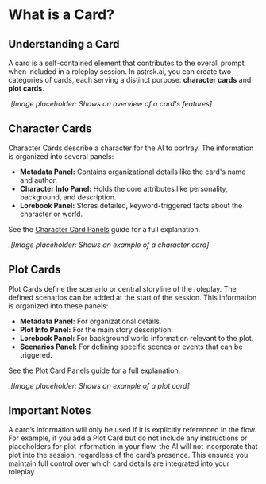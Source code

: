 # What is a Card?

## Understanding a Card

A card is a self-contained element that contributes to the overall prompt when included in a roleplay session. In astrsk.ai, you can create two categories of cards, each serving a distinct purpose: **character cards** and **plot cards**.

![Card Overview](./images/card-overview.png)
*[Image placeholder: Shows an overview of a card's features]*

## Character Cards

Character Cards describe a character for the AI to portray. The information is organized into several panels:
- **Metadata Panel:** Contains organizational details like the card's name and author.
- **Character Info Panel:** Holds the core attributes like personality, background, and description.
- **Lorebook Panel:** Stores detailed, keyword-triggered facts about the character or world.

See the [Character Card Panels](./character-card.md) guide for a full explanation.

![Character Card](./images/character-card.png)
*[Image placeholder: Shows an example of a character card]*

## Plot Cards

Plot Cards define the scenario or central storyline of the roleplay. The defined scenarios can be added at the start of the session. This information is organized into these panels:
- **Metadata Panel:** For organizational details.
- **Plot Info Panel:** For the main story description.
- **Lorebook Panel:** For background world information relevant to the plot.
- **Scenarios Panel:** For defining specific scenes or events that can be triggered.

See the [Plot Card Panels](./plot-card.md) guide for a full explanation.

![Plot Card](./images/plot-card.png)
*[Image placeholder: Shows an example of a plot card]*

## Important Notes

A card’s information will only be used if it is explicitly referenced in the flow. For example, if you add a Plot Card but do not include any instructions or placeholders for plot information in your flow, the AI will not incorporate that plot into the session, regardless of the card’s presence. This ensures you maintain full control over which card details are integrated into your roleplay.
